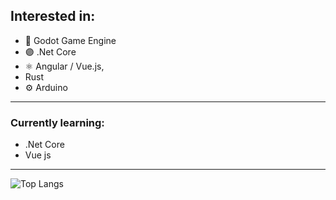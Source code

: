 <!-- ### Hi there 👋 -->

## Interested in:

- 🤖 Godot Game Engine
- 🟣 .Net Core
- ⚛ Angular / Vue.js,
-  Rust
- ⚙ Arduino

---
<!-- 
 ### I'm currently working on:
 - [Favorite character picker](https://github.com/Quuba/favorite-character-picker-backend)

---  -->

 ### Currently learning:
 - .Net Core
 - Vue js
--- 

<!-- Taken from: (https://github.com/anuraghazra/github-readme-stats) -->
![Top Langs](https://github-readme-stats.vercel.app/api/top-langs/?username=quuba)


<!--
**Quuba/Quuba** is a ✨ _special_ ✨ repository because its `README.md` (this file) appears on your GitHub profile.

Here are some ideas to get you started:

- 🔭 I’m currently working on ...
- 🌱 I’m currently learning ...
- 👯 I’m looking to collaborate on ...
- 🤔 I’m looking for help with ...
- 💬 Ask me about ...
- 📫 How to reach me: ...
- 😄 Pronouns: ...
- ⚡ Fun fact: ...
-->
